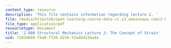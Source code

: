```yaml
---
content_type: resource
description: 'This file contains information regarding lecture 2. '
file: /media/https%3A/open-learning-course-data-rc.s3.amazonaws.com/2-080j-structural-mechanics-fall-2013/71034688fba0ff26d25653a4bd236a4a_MIT2_080JF13_Lecture2.pdf
file_type: application/pdf
resourcetype: Document
title: '2.080 Structural Mechanics Lecture 2: The Concept of Strain'
uid: 71034688-fba0-ff26-d256-53a4bd236a4a
---
```

